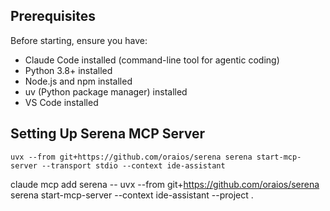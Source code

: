 ## Prerequisites

Before starting, ensure you have:

- Claude Code installed (command-line tool for agentic coding)
- Python 3.8+ installed
- Node.js and npm installed
- uv (Python package manager) installed
- VS Code installed

## Setting Up Serena MCP Server

```
uvx --from git+https://github.com/oraios/serena serena start-mcp-server --transport stdio --context ide-assistant
```

claude mcp add serena -- uvx --from git+https://github.com/oraios/serena serena start-mcp-server --context ide-assistant --project .